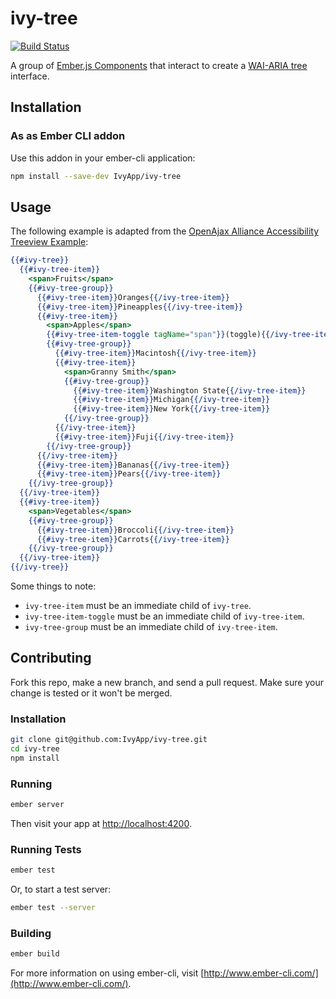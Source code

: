 # ivy-tree

[![Build Status](https://travis-ci.org/IvyApp/ivy-tree.svg?branch=master)](https://travis-ci.org/IvyApp/ivy-tree)

A group of [Ember.js Components] that interact to create a [WAI-ARIA tree]
interface.

## Installation

### As as Ember CLI addon

Use this addon in your ember-cli application:

```sh
npm install --save-dev IvyApp/ivy-tree
```

## Usage

The following example is adapted from the [OpenAjax Alliance Accessibility
Treeview Example][tree example]:

```handlebars
{{#ivy-tree}}
  {{#ivy-tree-item}}
    <span>Fruits</span>
    {{#ivy-tree-group}}
      {{#ivy-tree-item}}Oranges{{/ivy-tree-item}}
      {{#ivy-tree-item}}Pineapples{{/ivy-tree-item}}
      {{#ivy-tree-item}}
        <span>Apples</span>
        {{#ivy-tree-item-toggle tagName="span"}}(toggle){{/ivy-tree-item-toggle}}
        {{#ivy-tree-group}}
          {{#ivy-tree-item}}Macintosh{{/ivy-tree-item}}
          {{#ivy-tree-item}}
            <span>Granny Smith</span>
            {{#ivy-tree-group}}
              {{#ivy-tree-item}}Washington State{{/ivy-tree-item}}
              {{#ivy-tree-item}}Michigan{{/ivy-tree-item}}
              {{#ivy-tree-item}}New York{{/ivy-tree-item}}
            {{/ivy-tree-group}}
          {{/ivy-tree-item}}
          {{#ivy-tree-item}}Fuji{{/ivy-tree-item}}
        {{/ivy-tree-group}}
      {{/ivy-tree-item}}
      {{#ivy-tree-item}}Bananas{{/ivy-tree-item}}
      {{#ivy-tree-item}}Pears{{/ivy-tree-item}}
    {{/ivy-tree-group}}
  {{/ivy-tree-item}}
  {{#ivy-tree-item}}
    <span>Vegetables</span>
    {{#ivy-tree-group}}
      {{#ivy-tree-item}}Broccoli{{/ivy-tree-item}}
      {{#ivy-tree-item}}Carrots{{/ivy-tree-item}}
    {{/ivy-tree-group}}
  {{/ivy-tree-item}}
{{/ivy-tree}}
```

Some things to note:

* `ivy-tree-item` must be an immediate child of `ivy-tree`.
* `ivy-tree-item-toggle` must be an immediate child of `ivy-tree-item`.
* `ivy-tree-group` must be an immediate child of `ivy-tree-item`.

## Contributing

Fork this repo, make a new branch, and send a pull request. Make sure your
change is tested or it won't be merged.

### Installation

```sh
git clone git@github.com:IvyApp/ivy-tree.git
cd ivy-tree
npm install
```

### Running

```sh
ember server
```

Then visit your app at [http://localhost:4200](http://localhost:4200).

### Running Tests

```sh
ember test
```

Or, to start a test server:

```sh
ember test --server
```

### Building

```sh
ember build
```

For more information on using ember-cli, visit
[http://www.ember-cli.com/](http://www.ember-cli.com/).

[Ember.js Components]: http://emberjs.com/guides/components/
[WAI-ARIA tree]: http://www.w3.org/TR/wai-aria/roles#tree
[tree example]: http://oaa-accessibility.org/examplep/treeview1/
